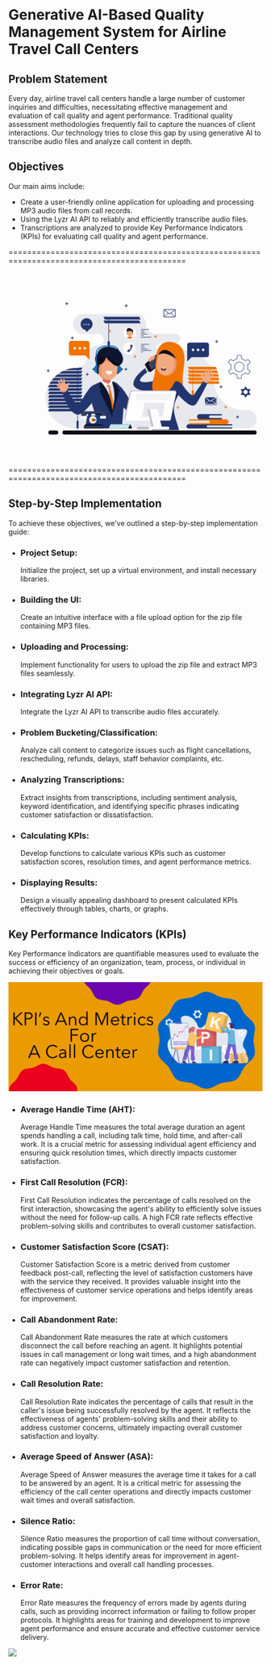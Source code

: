 # Generative AI-Based Quality Management System for Airline Travel Call Centers
## Problem Statement
Every day, airline travel call centers handle a large number of customer inquiries and difficulties, necessitating effective management and evaluation of call quality and agent performance. Traditional quality assessment methodologies frequently fail to capture the nuances of client interactions. Our technology tries to close this gap by using generative AI to transcribe audio files and analyze call content in depth.
## Objectives
Our main aims include:

- Create a user-friendly online application for uploading and processing MP3 audio files from call records.
- Using the Lyzr AI API to reliably and efficiently transcribe audio files.
- Transcriptions are analyzed to provide Key Performance Indicators (KPIs) for evaluating call quality and agent performance.

============================================================================================

![](https://github.com/harishramu17/QMS-for-Airline-Call-Center/blob/main/Images/nx59dhUZSz.gif)

============================================================================================

## Step-by-Step Implementation 
To achieve these objectives, we've outlined a step-by-step implementation guide:

- ### Project Setup:
  Initialize the project, set up a virtual environment, and install necessary libraries.
- ### Building the UI:
  Create an intuitive interface with a file upload option for the zip file containing MP3 files.
- ### Uploading and Processing:
  Implement functionality for users to upload the zip file and extract MP3 files seamlessly.
- ### Integrating Lyzr AI API:
  Integrate the Lyzr AI API to transcribe audio files accurately.
- ### Problem Bucketing/Classification:
  Analyze call content to categorize issues such as flight cancellations, rescheduling, refunds, delays, staff behavior complaints, etc.
- ### Analyzing Transcriptions:
  Extract insights from transcriptions, including sentiment analysis, keyword identification, and identifying specific phrases indicating customer satisfaction or dissatisfaction.
- ### Calculating KPIs:
  Develop functions to calculate various KPIs such as customer satisfaction scores, resolution times, and agent performance metrics.
- ### Displaying Results:
  Design a visually appealing dashboard to present calculated KPIs effectively through tables, charts, or graphs.

## Key Performance Indicators (KPIs) ##

Key Performance Indicators are quantifiable measures used to evaluate the success or efficiency of an organization, team, process, or individual in achieving their objectives or goals.


![](https://github.com/harishramu17/QMS-for-Airline-Call-Center/blob/main/Images/kpi-and-metricx-for-a-call-center-1024x439.pngw3.webp)


- ### Average Handle Time (AHT):
  Average Handle Time measures the total average duration an agent spends handling a call, including talk time, hold time, and after-call work. It is a crucial metric for assessing individual agent efficiency and ensuring quick resolution times, which directly impacts customer satisfaction.

- ### First Call Resolution (FCR):
  First Call Resolution indicates the percentage of calls resolved on the first interaction, showcasing the agent's ability to efficiently solve issues without the need for follow-up calls. A high FCR rate reflects effective problem-solving skills and contributes to overall customer satisfaction.

- ### Customer Satisfaction Score (CSAT):
  Customer Satisfaction Score is a metric derived from customer feedback post-call, reflecting the level of satisfaction customers have with the service they received. It provides valuable insight into the effectiveness of customer service operations and helps identify areas for improvement.

- ### Call Abandonment Rate:
  Call Abandonment Rate measures the rate at which customers disconnect the call before reaching an agent. It highlights potential issues in call management or long wait times, and a high abandonment rate can negatively impact customer satisfaction and retention.

- ### Call Resolution Rate:
  Call Resolution Rate indicates the percentage of calls that result in the caller's issue being successfully resolved by the agent. It reflects the effectiveness of agents' problem-solving skills and their ability to address customer concerns, ultimately impacting overall customer satisfaction and loyalty.

- ### Average Speed of Answer (ASA):
  Average Speed of Answer measures the average time it takes for a call to be answered by an agent. It is a critical metric for assessing the efficiency of the call center operations and directly impacts customer wait times and overall satisfaction.

- ### Silence Ratio:
  Silence Ratio measures the proportion of call time without conversation, indicating possible gaps in communication or the need for more efficient problem-solving. It helps identify areas for improvement in agent-customer interactions and overall call handling processes.

- ### Error Rate:
  Error Rate measures the frequency of errors made by agents during calls, such as providing incorrect information or failing to follow proper protocols. It highlights areas for training and development to improve agent performance and ensure accurate and effective customer service delivery.


![](https://github.com/harishramu17/QMS-for-Airline-Call-Center/blob/main/Images/043afa3ad106b8ca83ea44b21036d2f9.gif)
